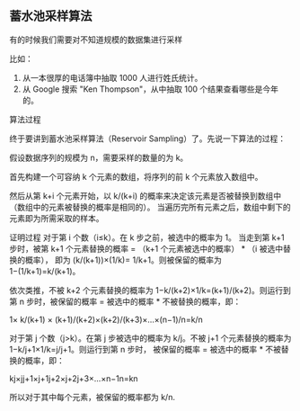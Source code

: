 ## 蓄水池采样算法
有的时候我们需要对不知道规模的数据集进行采样

比如：
1. 从一本很厚的电话簿中抽取 1000 人进行姓氏统计。
2. 从 Google 搜索 "Ken Thompson"，从中抽取 100 个结果查看哪些是今年的。

算法过程

终于要讲到蓄水池采样算法（Reservoir Sampling）了。先说一下算法的过程：

假设数据序列的规模为 n，需要采样的数量的为 k。

首先构建一个可容纳 k 个元素的数组，将序列的前 k 个元素放入数组中。

然后从第 k+i 个元素开始，以 k/(k+i) 的概率来决定该元素是否被替换到数组中（数组中的元素被替换的概率是相同的）。 
当遍历完所有元素之后，数组中剩下的元素即为所需采取的样本。

证明过程
对于第 i 个数（i≤k）。在 k 步之前，被选中的概率为 1。
当走到第 k+1 步时，被第 k+1 个元素替换的概率 = （k+1 个元素被选中的概率） * （i 被选中替换的概率），
即为 (k/(k+1))×(1/k)= 1/k+1。则被保留的概率为 1−(1/k+1)=k/(k+1)。

依次类推，不被 k+2 个元素替换的概率为 1−k/(k+2)×1/k=(k+1)/(k+2)。则运行到第 n 步时，被保留的概率 = 被选中的概率 * 不被替换的概率，即：

1× k/(k+1) × (k+1)/(k+2)×(k+2)/(k+3)×…×(n−1)/n=k/n

对于第 j 个数（j>k）。在第 j 步被选中的概率为 k/j。不被 j+1 个元素替换的概率为 1−k/j+1×1/k=j/j+1。则运行到第 n 步时，
被保留的概率 = 被选中的概率 * 不被替换的概率，即：

kj×jj+1×j+1j+2×j+2j+3×...×n−1n=kn

所以对于其中每个元素，被保留的概率都为 k/n.